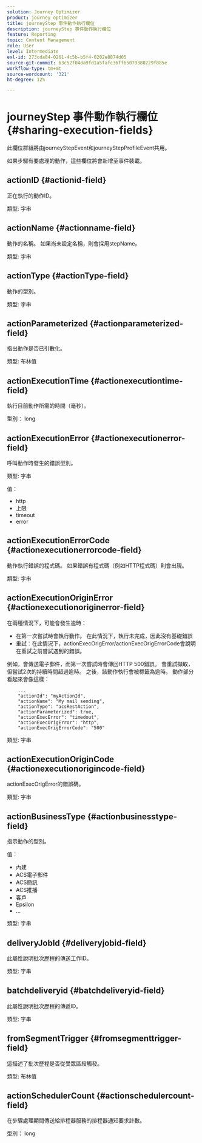 ```yaml
---
solution: Journey Optimizer
product: journey optimizer
title: journeyStep 事件動作執行欄位
description: journeyStep 事件動作執行欄位
feature: Reporting
topic: Content Management
role: User
level: Intermediate
exl-id: 273cda84-0261-4c5b-b5f4-0202e8874d05
source-git-commit: 63c52f04da9fd1a5fafc36ffb5079380229f885e
workflow-type: tm+mt
source-wordcount: '321'
ht-degree: 12%

---
```


# journeyStep 事件動作執行欄位 {#sharing-execution-fields}

此欄位群組將由journeyStepEvent和journeyStepProfileEvent共用。

如果步驟有要處理的動作，這些欄位將會新增至事件裝載。

## actionID {#actionid-field}

正在執行的動作ID。

類型: 字串

## actionName {#actionname-field}

動作的名稱。 如果尚未設定名稱，則會採用stepName。

類型: 字串

## actionType {#actionType-field}

動作的型別。

類型: 字串

## actionParameterized {#actionparameterized-field}

指出動作是否已引數化。

類型: 布林值

## actionExecutionTime {#actionexecutiontime-field}

執行目前動作所需的時間（毫秒）。

型別： long

## actionExecutionError {#actionexecutionerror-field}

呼叫動作時發生的錯誤型別。

類型: 字串

值：
* http
* 上限
* timeout
* error

## actionExecutionErrorCode {#actionexecutionerrorcode-field}

動作執行錯誤的程式碼。 如果錯誤有程式碼（例如HTTP程式碼）則會出現。

類型: 字串

## actionExecutionOriginError {#actionexecutionoriginerror-field}

在兩種情況下，可能會發生逾時：

* 在第一次嘗試時會執行動作。 在此情況下，執行未完成，因此沒有基礎錯誤
* 重試：在此情況下，actionExecOrigError/actionExecOrigErrorCode會說明在重試之前嘗試遇到的錯誤。

例如，會傳送電子郵件，而第一次嘗試時會傳回HTTP 500錯誤。 會重試擷取，但嘗試2次的持續時間超過逾時。 之後，該動作執行會被標籤為逾時。 動作部分看起來會像這樣：

```
    ...
    "actionId": "myActionId",
    "actionName": "My mail sending",
    "actionType": "acsRestAction",
    "actionParameterized": true,
    "actionExecError": "timedout",
    "actionExecOrigError": "http",
    "actionExecOrigErrorCode": "500"
```

類型: 字串

## actionExecutionOriginCode {#actionexecutionorigincode-field}

actionExecOrigError的錯誤碼。

類型: 字串

## actionBusinessType {#actionbusinesstype-field}

指示動作的型別。

值：

* 內建
* ACS電子郵件
* ACS簡訊
* ACS推播
* 客戶
* Epsilon
* ...

類型: 字串

## deliveryJobId {#deliveryjobid-field}

此屬性說明批次歷程的傳送工作ID。

類型: 字串

## batchdeliveryid {#batchdeliveryid-field}

此屬性說明批次歷程的傳遞ID。

類型: 字串

## fromSegmentTrigger {#fromsegmenttrigger-field}

這描述了批次歷程是否從受眾區段觸發。

類型: 布林值

## actionSchedulerCount {#actionschedulercount-field}

在步驟處理期間傳送給排程器服務的排程器通知要求計數。

型別： long
